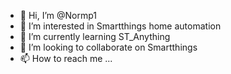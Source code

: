 - 👋 Hi, I’m @Normp1
- 👀 I’m interested in Smartthings home automation 
- 🌱 I’m currently learning ST_Anything
- 💞️ I’m looking to collaborate on Smartthings 
- 📫 How to reach me ...

<!---
Normp1/Normp1 is a ✨ special ✨ repository because its `README.md` (this file) appears on your GitHub profile.
You can click the Preview link to take a look at your changes.
--->
